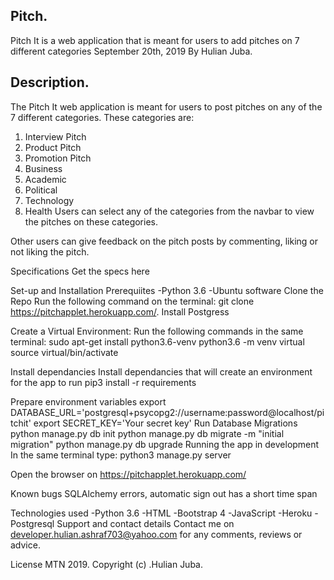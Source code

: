 ## Pitch.
Pitch It is a web application that is meant for users to add pitches on 7 different categories
September 20th, 2019
By Hulian Juba.
## Description.
The Pitch It web application is meant for users to post pitches on any of the 7 different categories. These categories are:

1. Interview Pitch
2. Product Pitch
3. Promotion Pitch
4. Business
5. Academic
6. Political
7. Technology
8. Health
Users can select any of the categories from the navbar to view the pitches on these categories.

Other users can give feedback on the pitch posts by commenting, liking or not liking the pitch.

Specifications
Get the specs here

Set-up and Installation
Prerequiites
-Python 3.6
-Ubuntu software
Clone the Repo
Run the following command on the terminal: git clone https://pitchapplet.herokuapp.com/.
Install Postgress

Create a Virtual Environment:
Run the following commands in the same terminal: sudo apt-get install python3.6-venv python3.6 -m venv virtual source virtual/bin/activate

Install dependancies
Install dependancies that will create an environment for the app to run pip3 install -r requirements

Prepare environment variables
export DATABASE_URL='postgresql+psycopg2://username:password@localhost/pitchit'
export SECRET_KEY='Your secret key'
Run Database Migrations
python manage.py db init
python manage.py db migrate -m "initial migration"
python manage.py db upgrade
Running the app in development
In the same terminal type: python3 manage.py server

Open the browser on https://pitchapplet.herokuapp.com/

Known bugs
SQLAlchemy errors, automatic sign out has a short time span

Technologies used
-Python 3.6
-HTML
-Bootstrap 4
-JavaScript
-Heroku
-Postgresql
Support and contact details
Contact me on developer.hulian.ashraf703@yahoo.com for any comments, reviews or advice.

License MTN 2019.
Copyright (c) .Hulian Juba.